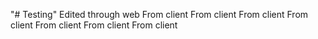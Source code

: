"# Testing" 
Edited through web
From client
From client
From client
From client
From client
From client
From client
